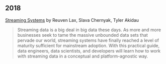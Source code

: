 ## 2018
[Streaming Systems](https://www.oreilly.com/library/view/streaming-systems/9781491983867/) by Reuven Lax, Slava Chernyak, Tyler Akidau
> Streaming data is a big deal in big data these days. As more and more businesses seek to tame the massive unbounded data sets that pervade our world, streaming systems have finally reached a level of maturity sufficient for mainstream adoption. With this practical guide, data engineers, data scientists, and developers will learn how to work with streaming data in a conceptual and platform-agnostic way.

